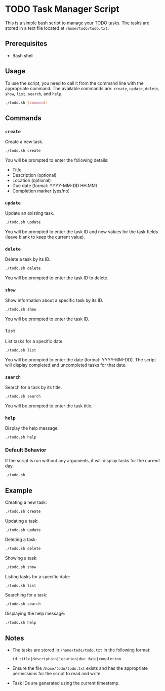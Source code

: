 
# TODO Task Manager Script

This is a simple bash script to manage your TODO tasks. The tasks are stored in a text file located at `/home/todo/todo.txt`.

## Prerequisites

- Bash shell

## Usage

To use the script, you need to call it from the command line with the appropriate command. The available commands are: `create`, `update`, `delete`, `show`, `list`, `search`, and `help`.

```bash
./todo.sh [command]
```

## Commands

### `create`

Create a new task.

```bash
./todo.sh create
```

You will be prompted to enter the following details:
- Title
- Description (optional)
- Location (optional)
- Due date (format: YYYY-MM-DD HH:MM)
- Completion marker (yes/no)

### `update`

Update an existing task.

```bash
./todo.sh update
```

You will be prompted to enter the task ID and new values for the task fields (leave blank to keep the current value).

### `delete`

Delete a task by its ID.

```bash
./todo.sh delete
```

You will be prompted to enter the task ID to delete.

### `show`

Show information about a specific task by its ID.

```bash
./todo.sh show
```

You will be prompted to enter the task ID.

### `list`

List tasks for a specific date.

```bash
./todo.sh list
```

You will be prompted to enter the date (format: YYYY-MM-DD). The script will display completed and uncompleted tasks for that date.

### `search`

Search for a task by its title.

```bash
./todo.sh search
```

You will be prompted to enter the task title.

### `help`

Display the help message.

```bash
./todo.sh help
```

### Default Behavior

If the script is run without any arguments, it will display tasks for the current day.

```bash
./todo.sh
```

## Example

Creating a new task:

```bash
./todo.sh create
```

Updating a task:

```bash
./todo.sh update
```

Deleting a task:

```bash
./todo.sh delete
```

Showing a task:

```bash
./todo.sh show
```

Listing tasks for a specific date:

```bash
./todo.sh list
```

Searching for a task:

```bash
./todo.sh search
```

Displaying the help message:

```bash
./todo.sh help
```

## Notes

- The tasks are stored in `/home/todo/todo.txt` in the following format:

  ```
  id|title|description|location|due_date|completion
  ```

- Ensure the file `/home/todo/todo.txt` exists and has the appropriate permissions for the script to read and write.

- Task IDs are generated using the current timestamp.
